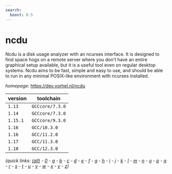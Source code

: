 ```yaml
---
search:
  boost: 0.5
---
```

# ncdu

Ncdu is a disk usage analyzer with an ncurses interface. It is designed to find space hogs on a  remote server where you don't have an entire graphical setup available, but it is a useful tool even on regular  desktop systems. Ncdu aims to be fast, simple and easy to use, and should be able to run in any minimal POSIX-like  environment with ncurses installed.

*homepage*: <https://dev.yorhel.nl/ncdu>

version | toolchain
--------|----------
``1.13`` | ``GCCcore/7.3.0``
``1.14`` | ``GCCcore/7.3.0``
``1.15.1`` | ``GCCcore/9.3.0``
``1.16`` | ``GCC/10.3.0``
``1.16`` | ``GCC/11.2.0``
``1.17`` | ``GCC/11.3.0``
``1.18`` | ``GCC/12.3.0``


*(quick links: [(all)](../index.md) - [0](../0/index.md) - [a](../a/index.md) - [b](../b/index.md) - [c](../c/index.md) - [d](../d/index.md) - [e](../e/index.md) - [f](../f/index.md) - [g](../g/index.md) - [h](../h/index.md) - [i](../i/index.md) - [j](../j/index.md) - [k](../k/index.md) - [l](../l/index.md) - [m](../m/index.md) - [n](../n/index.md) - [o](../o/index.md) - [p](../p/index.md) - [q](../q/index.md) - [r](../r/index.md) - [s](../s/index.md) - [t](../t/index.md) - [u](../u/index.md) - [v](../v/index.md) - [w](../w/index.md) - [x](../x/index.md) - [y](../y/index.md) - [z](../z/index.md))*

